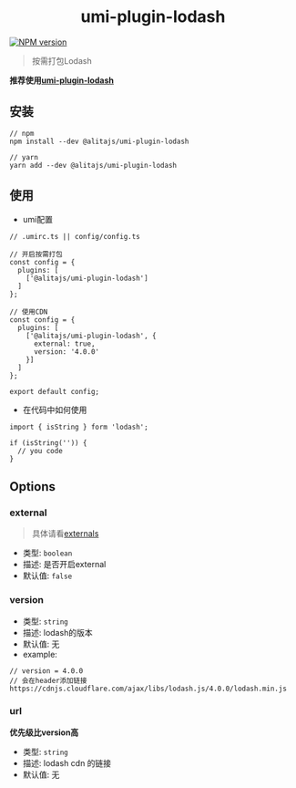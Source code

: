 <h1 align="center">umi-plugin-lodash</h1>

[![NPM version](https://img.shields.io/npm/v/@alitajs/umi-plugin-lodash?style=flat)](https://npmjs.org/package/@alitajs/umi-plugin-lodash)

> 按需打包Lodash

**推荐使用[umi-plugin-lodash](https://github.com/yutingzhao1991/umi-plugin-lodash)**

## 安装

```
// npm
npm install --dev @alitajs/umi-plugin-lodash

// yarn 
yarn add --dev @alitajs/umi-plugin-lodash
```

## 使用

* umi配置

```
// .umirc.ts || config/config.ts

// 开启按需打包
const config = {
  plugins: [
    ['@alitajs/umi-plugin-lodash']
  ]
};

// 使用CDN
const config = {
  plugins: [
    ['@alitajs/umi-plugin-lodash', {
      external: true,
      version: '4.0.0'
    }]
  ]
};

export default config;
```

* 在代码中如何使用

```
import { isString } form 'lodash';

if (isString('')) {
  // you code
}

```

## Options

### external

> 具体请看[externals](https://webpack.js.org/configuration/externals/#externals) 

* 类型: `boolean`
* 描述: 是否开启external
* 默认值: `false` 

### version

* 类型: `string`
* 描述: lodash的版本
* 默认值: 无
* example:

```
// version = 4.0.0
// 会在header添加链接
https://cdnjs.cloudflare.com/ajax/libs/lodash.js/4.0.0/lodash.min.js
```

### url

**优先级比version高**

* 类型: `string`
* 描述: lodash cdn 的链接
* 默认值: 无
